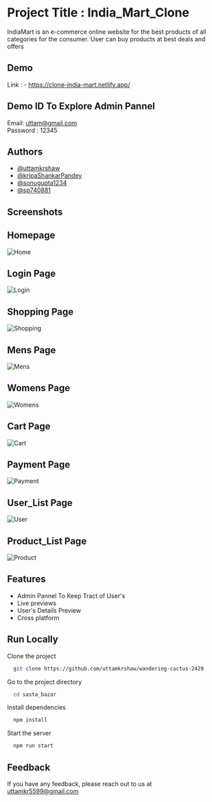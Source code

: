 
# Project Title : India_Mart_Clone


IndiaMart is an e-commerce online website for the best products of all categories for the consumer. User can buy products at best deals and offers

## Demo
Link : - https://clone-india-mart.netlify.app/

## Demo ID To Explore Admin Pannel 
Email: uttam@gmail.com  
Password : 12345


## Authors

- [@uttamkrshaw](https://github.com/uttamkrshaw)
- [@kripaShankarPandey](https://github.com/kripaShankarPandey)
- [@sonugupta1234](https://github.com/sonugupta1234)
- [@sp740881](https://github.com/sp740881)


## Screenshots 

## Homepage

<img src="https://github.com/uttamkrshaw/wandering-cactus-2429/assets/95582034/4f4f709c-b856-429b-9f4a-0a5ad8216207" alt="Home" />


## Login Page

<img src="https://github.com/uttamkrshaw/wandering-cactus-2429/assets/95582034/be34f0bd-e806-49ac-b147-13461fa266b0" alt="Login" />

## Shopping Page
<img src="https://github.com/uttamkrshaw/wandering-cactus-2429/assets/95582034/e37d03fa-19c7-4d8c-b19a-66bbd0162de8" alt="Shopping" />


## Mens Page

<img src="https://github.com/uttamkrshaw/wandering-cactus-2429/assets/95582034/e6e51a05-92d9-43a2-bf82-233ffc84bdca" alt="Mens" />


## Womens Page

<img src="https://github.com/uttamkrshaw/wandering-cactus-2429/assets/95582034/cb03c7c0-40e8-44b8-9ce7-f4fca27cb34e" alt="Womens" />



## Cart Page
<img src="https://github.com/uttamkrshaw/wandering-cactus-2429/assets/95582034/5eb5a4ba-50a7-4d16-a67c-2e8b66572f48" alt="Cart" />


## Payment Page
<img src="https://github.com/uttamkrshaw/wandering-cactus-2429/assets/95582034/96345309-e3de-4087-b168-271649fbab7a" alt="Payment" />



## User_List Page
<img src="https://github.com/uttamkrshaw/wandering-cactus-2429/assets/95582034/e25bcc04-f863-45c8-ab75-d8aa2e46be5e" alt="User" />                 

## Product_List Page
<img src="https://github.com/uttamkrshaw/wandering-cactus-2429/assets/95582034/dc807574-e04f-4f8b-a301-72c34707a417" alt="Product" />


## Features

- Admin Pannel To Keep Tract of User's
- Live previews
- User's Details Preview
- Cross platform


## Run Locally

Clone the project

```bash
  git clone https://github.com/uttamkrshaw/wandering-cactus-2429
```

Go to the project directory

```bash
  cd sasta_bazar
```

Install dependencies

```bash
  npm install
```

Start the server

```bash
  npm run start
```

## Feedback

If you have any feedback, please reach out to us at uttamkr5599@gmail.com

